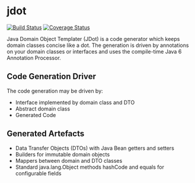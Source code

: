 # jdot

[![Build Status](https://travis-ci.org/chrisgleissner/jdot.svg?branch=master)](https://travis-ci.org/chrisgleissner/jdot)
[![Coverage Status](https://coveralls.io/repos/github/chrisgleissner/jdot/badge.svg?branch=master)](https://coveralls.io/github/chrisgleissner/jdot?branch=master)

Java Domain Object Templater (JDot) is a code generator which keeps domain classes concise like a dot. 
The generation is driven by annotations on your domain classes or interfaces and uses the compile-time Java 6 Annotation Processor.

## Code Generation Driver
The code generation may be driven by:
- Interface implemented by domain class and DTO
- Abstract domain class
- Generated Code

## Generated Artefacts
- Data Transfer Objects (DTOs) with Java Bean getters and setters
- Builders for immutable domain objects
- Mappers between domain and DTO classes
- Standard java.lang.Object methods hashCode and equals for configurable fields
